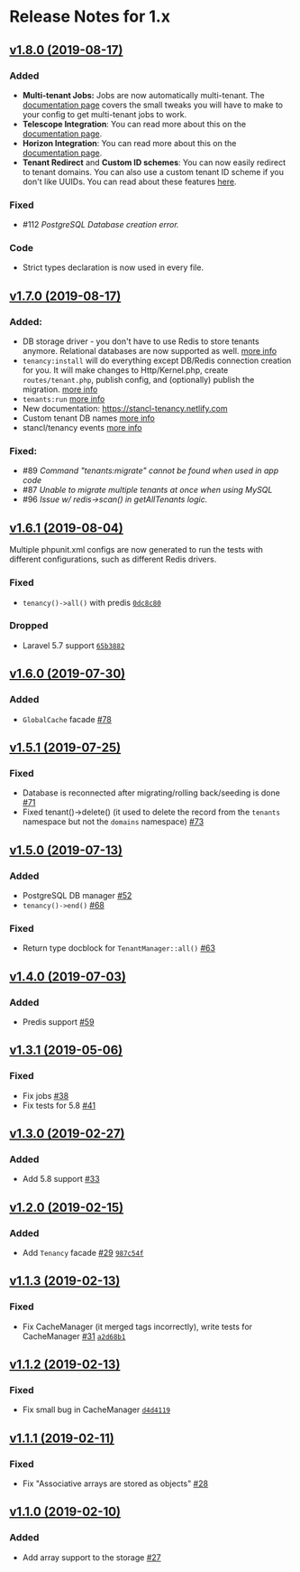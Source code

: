 # Release Notes for 1.x

## [v1.8.0 (2019-08-17)](https://github.com/stancl/tenancy/compare/v1.7.0...v1.8.0)

### Added

- **Multi-tenant Jobs:** Jobs are now automatically multi-tenant. The [documentation page](https://stancl-tenancy.netlify.com/docs/jobs-queues/) covers the small tweaks you will have to make to your config to get multi-tenant jobs to work.
- **Telescope Integration**: You can read more about this on the [documentation page](https://stancl-tenancy.netlify.com/docs/telescope/).
- **Horizon Integration**: You can read more about this on the [documentation page](https://stancl-tenancy.netlify.com/docs/horizon/).
- **Tenant Redirect** and **Custom ID schemes**: You can now easily redirect to tenant domains. You can also use a custom tenant ID scheme if you don't like UUIDs. You can read about these features [here](https://stancl-tenancy.netlify.com/docs/misc-tips/).

### Fixed

- #112 *PostgreSQL Database creation error.*

### Code

- Strict types declaration is now used in every file.

## [v1.7.0 (2019-08-17)](https://github.com/stancl/tenancy/compare/v1.6.1...v1.7.0)

### Added:

- DB storage driver - you don't have to use Redis to store tenants anymore. Relational databases are now supported as well. [more info](https://stancl-tenancy.netlify.com/docs/storage-drivers/#database)
- `tenancy:install` will do everything except DB/Redis connection creation for you. It will make changes to Http/Kernel.php, create `routes/tenant.php`, publish config, and (optionally) publish the migration. [more info](https://stancl-tenancy.netlify.com/docs/installation/)
- `tenants:run` [more info](https://stancl-tenancy.netlify.com/docs/console-commands/#run)
- New documentation: https://stancl-tenancy.netlify.com
- Custom tenant DB names [more info](https://stancl-tenancy.netlify.com/docs/custom-database-names/)
- stancl/tenancy events [more info](https://stancl-tenancy.netlify.com/docs/event-system/)

### Fixed:

- #89 *Command "tenants:migrate" cannot be found when used in app code*
- #87 *Unable to migrate multiple tenants at once when using MySQL*
- #96 *Issue w/ redis->scan() in getAllTenants logic.*

## [v1.6.1 (2019-08-04)](https://github.com/stancl/tenancy/compare/v1.6.0...v1.6.1)

Multiple phpunit.xml configs are now generated to run the tests with different configurations, such as different Redis drivers.

### Fixed

- `tenancy()->all()` with predis [`0dc8c80`](https://github.com/stancl/tenancy/commit/0dc8c80a02efbee5676cc72e648e108037ca5268)

### Dropped

- Laravel 5.7 support [`65b3882`](https://github.com/stancl/tenancy/commit/65b38827d5a2fa183838a9dce9fb6a157fd7e859)

## [v1.6.0 (2019-07-30)](https://github.com/stancl/tenancy/compare/v1.5.1...v1.6.0)

### Added

- `GlobalCache` facade [#78](https://github.com/stancl/tenancy/pull/78)

## [v1.5.1 (2019-07-25)](https://github.com/stancl/tenancy/compare/v1.5.0...v1.5.1)

### Fixed

- Database is reconnected after migrating/rolling back/seeding is done [#71](https://github.com/stancl/tenancy/pull/71)
- Fixed tenant()->delete() (it used to delete the record from the `tenants` namespace but not the `domains` namespace) [#73](https://github.com/stancl/tenancy/pull/73)

## [v1.5.0 (2019-07-13)](https://github.com/stancl/tenancy/compare/v1.4.0...v1.5.0)

### Added

- PostgreSQL DB manager [#52](https://github.com/stancl/tenancy/pull/52)
- `tenancy()->end()` [#68](https://github.com/stancl/tenancy/pull/68)

### Fixed

- Return type docblock for `TenantManager::all()` [#63](https://github.com/stancl/tenancy/issue/63)

## [v1.4.0 (2019-07-03)](https://github.com/stancl/tenancy/compare/v1.3.1...v1.4.0)

### Added

- Predis support [#59](https://github.com/stancl/tenancy/pull/59)

## [v1.3.1 (2019-05-06)](https://github.com/stancl/tenancy/compare/v1.3.0...v1.3.1)

### Fixed
- Fix jobs [#38](https://github.com/stancl/tenancy/pull/38)
- Fix tests for 5.8 [#41](https://github.com/stancl/tenancy/issues/41)


## [v1.3.0 (2019-02-27)](https://github.com/stancl/tenancy/compare/v1.2.0...v1.3.0)

### Added
- Add 5.8 support [#33](https://github.com/stancl/tenancy/pull/33)


## [v1.2.0 (2019-02-15)](https://github.com/stancl/tenancy/compare/v1.1.3...v1.2.0)

### Added
- Add `Tenancy` facade [#29](https://github.com/stancl/tenancy/issues/29) [`987c54f`](https://github.com/stancl/tenancy/commit/987c54f04e6ff3bdef068d92da6a9ace847f6c37)


## [v1.1.3 (2019-02-13)](https://github.com/stancl/tenancy/compare/v1.1.2...v1.1.3)

### Fixed
- Fix CacheManager (it merged tags incorrectly), write tests for CacheManager [#31](https://github.com/stancl/tenancy/issues/31) [`a2d68b1`](https://github.com/stancl/tenancy/commit/a2d68b12611350f70befa3eb97fb56c99d006b54)


## [v1.1.2 (2019-02-13)](https://github.com/stancl/tenancy/compare/v1.1.1...v1.1.2)

### Fixed
- Fix small bug in CacheManager [`d4d4119`](https://github.com/stancl/tenancy/commit/d4d411975496272158d7823597427fad8966fff8)


## [v1.1.1 (2019-02-11)](https://github.com/stancl/tenancy/compare/v1.1.0...v1.1.1)

### Fixed
- Fix "Associative arrays are stored as objects" [#28](https://github.com/stancl/tenancy/issues/28)


## [v1.1.0 (2019-02-10)](https://github.com/stancl/tenancy/compare/v1.0.0...v1.1.0)

### Added
- Add array support to the storage [#27](https://github.com/stancl/tenancy/pull/27)
